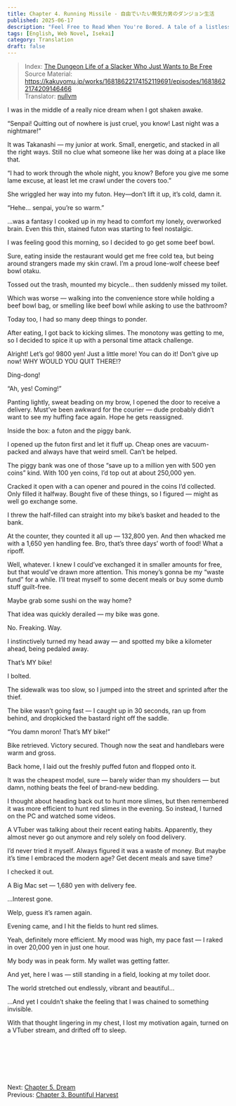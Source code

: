 ```yaml
---
title: Chapter 4. Running Missile - 自由でいたい無気力男のダンジョン生活
published: 2025-06-17
description: "Feel Free to Read When You're Bored. A tale of a listless middle-aged man who drifts through life, taking it easy and doing as little as possible."
tags: [English, Web Novel, Isekai]
category: Translation
draft: false
---
```


> Index: [The Dungeon Life of a Slacker Who Just Wants to Be Free](../mukiryoku-otoko/)  
> Source Material: https://kakuyomu.jp/works/16818622174152119691/episodes/16818622174209146466  
> Translator: [nullvm](https://github.com/nullvm)  

I was in the middle of a really nice dream when I got shaken awake.

“Senpai! Quitting out of nowhere is just cruel, you know! Last night was a nightmare!”

It was Takanashi — my junior at work. Small, energetic, and stacked in all the right ways. Still no clue what someone like her was doing at a place like that.

“I had to work through the whole night, you know? Before you give me some lame excuse, at least let me crawl under the covers too.”

She wriggled her way into my futon. Hey—don’t lift it up, it’s cold, damn it.

“Hehe… senpai, you’re so warm.”

…was a fantasy I cooked up in my head to comfort my lonely, overworked brain. Even this thin, stained futon was starting to feel nostalgic.

I was feeling good this morning, so I decided to go get some beef bowl.

Sure, eating inside the restaurant would get me free cold tea, but being around strangers made my skin crawl. I’m a proud lone-wolf cheese beef bowl otaku.

Tossed out the trash, mounted my bicycle… then suddenly missed my toilet.

Which was worse — walking into the convenience store while holding a beef bowl bag, or smelling like beef bowl while asking to use the bathroom?

Today too, I had so many deep things to ponder.

After eating, I got back to kicking slimes. The monotony was getting to me, so I decided to spice it up with a personal time attack challenge.

Alright! Let’s go! 9800 yen! Just a little more! You can do it! Don’t give up now! WHY WOULD YOU QUIT THERE!?

Ding-dong!

“Ah, yes! Coming!”

Panting lightly, sweat beading on my brow, I opened the door to receive a delivery. Must’ve been awkward for the courier — dude probably didn’t want to see my huffing face again. Hope he gets reassigned.

Inside the box: a futon and the piggy bank.

I opened up the futon first and let it fluff up. Cheap ones are vacuum-packed and always have that weird smell. Can’t be helped.

The piggy bank was one of those “save up to a million yen with 500 yen coins” kind. With 100 yen coins, I’d top out at about 250,000 yen.

Cracked it open with a can opener and poured in the coins I’d collected. Only filled it halfway. Bought five of these things, so I figured — might as well go exchange some.

I threw the half-filled can straight into my bike’s basket and headed to the bank.

At the counter, they counted it all up — 132,800 yen. And then whacked me with a 1,650 yen handling fee. Bro, that’s three days’ worth of food! What a ripoff.

Well, whatever. I knew I could’ve exchanged it in smaller amounts for free, but that would've drawn more attention. This money’s gonna be my “waste fund” for a while. I’ll treat myself to some decent meals or buy some dumb stuff guilt-free.

Maybe grab some sushi on the way home?

That idea was quickly derailed — my bike was gone.

No. Freaking. Way.

I instinctively turned my head away — and spotted my bike a kilometer ahead, being pedaled away.

That’s MY bike!

I bolted.

The sidewalk was too slow, so I jumped into the street and sprinted after the thief.

The bike wasn’t going fast — I caught up in 30 seconds, ran up from behind, and dropkicked the bastard right off the saddle.

“You damn moron! That’s MY bike!”

Bike retrieved. Victory secured. Though now the seat and handlebars were warm and gross.

Back home, I laid out the freshly puffed futon and flopped onto it.

It was the cheapest model, sure — barely wider than my shoulders — but damn, nothing beats the feel of brand-new bedding.

I thought about heading back out to hunt more slimes, but then remembered it was more efficient to hunt red slimes in the evening. So instead, I turned on the PC and watched some videos.

A VTuber was talking about their recent eating habits. Apparently, they almost never go out anymore and rely solely on food delivery.

I’d never tried it myself. Always figured it was a waste of money. But maybe it’s time I embraced the modern age? Get decent meals and save time?

I checked it out.

A Big Mac set — 1,680 yen with delivery fee.

…Interest gone.

Welp, guess it’s ramen again.

Evening came, and I hit the fields to hunt red slimes.

Yeah, definitely more efficient. My mood was high, my pace fast — I raked in over 20,000 yen in just one hour.

My body was in peak form. My wallet was getting fatter.

And yet, here I was — still standing in a field, looking at my toilet door.

The world stretched out endlessly, vibrant and beautiful…

…And yet I couldn’t shake the feeling that I was chained to something invisible.

With that thought lingering in my chest, I lost my motivation again, turned on a VTuber stream, and drifted off to sleep.

<br /><br /><br /><br /><br />

Next: [Chapter 5. Dream](../mukiryoku-otoko-5/)  
Previous: [Chapter 3. Bountiful Harvest](../mukiryoku-otoko-3/)